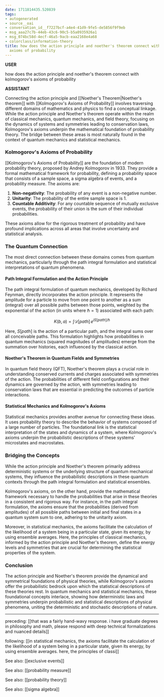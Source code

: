 ```yaml
---
date: 1711814435.520839
tags:
- autogenerated
- source__oai
- conversation_id__f7227bcf-a4e4-41d9-9fe5-de5856f9f9eb
- msg_aaa27c7b-44eb-43c6-90c5-b5a0935926a1
- msg_074bc58d-4ecf-46a5-9acb-eaa2168e4a68
- colorclass/information-theory
title: how does the action principle and noether's theorem connect with kolmogorov's
  axioms of probability
---
```


**USER**

how does the action principle and noether's theorem connect with kolmogorov's axioms of probability


**ASSISTANT**

Connecting the action principle and [[Noether's Theorem|Noether's theorem]] with [[Kolmogorov's Axioms of Probability]] involves traversing different domains of mathematics and physics to find a conceptual linkage. While the action principle and Noether's theorem operate within the realm of classical mechanics, quantum mechanics, and field theory, focusing on the dynamics of systems and symmetries leading to conservation laws, Kolmogorov's axioms underpin the mathematical foundation of probability theory. The bridge between these areas is most naturally found in the context of quantum mechanics and statistical mechanics.

### Kolmogorov's Axioms of Probability

[[Kolmogorov's Axioms of Probability]] are the foundation of modern probability theory, proposed by Andrey Kolmogorov in 1933. They provide a formal mathematical framework for probability, defining a probability space that consists of a sample space, a sigma algebra of events, and a probability measure. The axioms are:

1. **Non-negativity**: The probability of any event is a non-negative number.
2. **Unitarity**: The probability of the entire sample space is 1.
3. **Countable Additivity**: For any countable sequence of mutually exclusive events, the probability of their union is the sum of their individual probabilities.

These axioms allow for the rigorous treatment of probability and have profound implications across all areas that involve uncertainty and statistical analysis.

### The Quantum Connection

The most direct connection between these domains comes from quantum mechanics, particularly through the path integral formulation and statistical interpretations of quantum phenomena.

#### Path Integral Formulation and the Action Principle

The path integral formulation of quantum mechanics, developed by Richard Feynman, directly incorporates the action principle. It represents the amplitude for a particle to move from one point to another as a sum (integral) over all possible paths between those points, weighted by the exponential of the action (in units where $\hbar = 1$) associated with each path:

$$ K(b,a) = \int \mathcal{D}[path] \, e^{iS[path]/\hbar} $$

Here, $S[path]$ is the action of a particular path, and the integral sums over all conceivable paths. This formulation highlights how probabilities in quantum mechanics (squared magnitudes of amplitudes) emerge from the summation over histories, each influenced by the classical action.

#### Noether's Theorem in Quantum Fields and Symmetries

In quantum field theory (QFT), Noether's theorem plays a crucial role in understanding conserved currents and charges associated with symmetries of the action. The probabilities of different field configurations and their dynamics are governed by the action, with symmetries leading to conservation laws that are essential in predicting the outcomes of particle interactions.

#### Statistical Mechanics and Kolmogorov's Axioms

Statistical mechanics provides another avenue for connecting these ideas. It uses probability theory to describe the behavior of systems composed of a large number of particles. The foundational link is the statistical interpretation of the states and dynamics of a system, where Kolmogorov's axioms underpin the probabilistic descriptions of these systems' microstates and macrostates.

### Bridging the Concepts

While the action principle and Noether's theorem primarily address deterministic systems or the underlying structure of quantum mechanical systems, they influence the probabilistic descriptions in these quantum contexts through the path integral formulation and statistical ensembles.

Kolmogorov's axioms, on the other hand, provide the mathematical framework necessary to handle the probabilities that arise in these theories in a consistent and rigorous way. For instance, in the path integral formulation, the axioms ensure that the probabilities (derived from amplitudes) of all possible paths between initial and final states in a quantum system sum to one, adhering to the unitarity axiom.

Moreover, in statistical mechanics, the axioms facilitate the calculation of the likelihood of a system being in a particular state, given its energy, by using ensemble averages. Here, the principles of classical mechanics, informed by the action principle and Noether's theorem, define the energy levels and symmetries that are crucial for determining the statistical properties of the system.

### Conclusion

The action principle and Noether's theorem provide the dynamical and symmetrical foundations of physical theories, while Kolmogorov's axioms offer the probabilistic bedrock upon which the statistical descriptions of these theories rest. In quantum mechanics and statistical mechanics, these foundational concepts interlace, showing how deterministic laws and symmetries underpin probabilistic and statistical descriptions of physical phenomena, uniting the deterministic and stochastic descriptions of nature.


---

preceding: [[that was a fairly hand-wavy response. i have graduate degrees in philosophy and math, please respond with deep technical formalizations and nuanced details]]  


following: [[in statistical mechanics, the axioms facilitate the calculation of the likelihood of a system being in a particular state, given its energy, by using ensemble averages. here, the principles of classi]]

See also: [[exclusive events]]


See also: [[probability measure]]


See also: [[probability theory]]


See also: [[sigma algebra]]